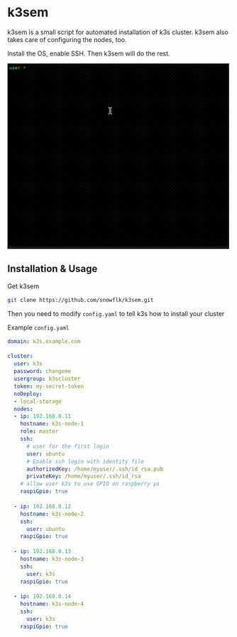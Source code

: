 # k3sem

k3sem is a small script for automated installation of k3s cluster.
k3sem also takes care of configuring the nodes, too.

Install the OS, enable SSH. Then k3sem will do the rest.

![](usage.gif)

## Installation & Usage

Get k3sem
```bash
git clone https://github.com/snowflk/k3sem.git
```

Then you need to modify `config.yaml` to tell k3s how to install your cluster

Example `config.yaml`
```yaml
domain: k3s.example.com

cluster:
  user: k3s
  password: changeme
  usergroup: k3scluster
  token: my-secret-token
  noDeploy:
  - local-storage
  nodes:
  - ip: 192.168.0.11
    hostname: k3s-node-1
    role: master
    ssh:
      # user for the first login
      user: ubuntu
      # Enable ssh login with identity file
      authorizedKey: /home/myuser/.ssh/id_rsa.pub
      privateKey: /home/myuser/.ssh/id_rsa
    # allow user k3s to use GPIO on raspberry pi
    raspiGpio: true

  - ip: 192.168.0.12
    hostname: k3s-node-2
    ssh:
      user: ubuntu
    raspiGpio: true

  - ip: 192.168.0.13
    hostname: k3s-node-3
    ssh:
      user: k3s
    raspiGpio: true

  - ip: 192.168.0.14
    hostname: k3s-node-4
    ssh:
      user: k3s
    raspiGpio: true

```
